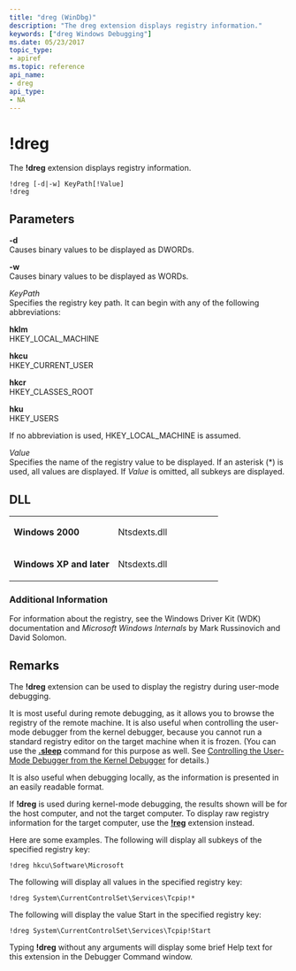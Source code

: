 ```yaml
---
title: "dreg (WinDbg)"
description: "The dreg extension displays registry information."
keywords: ["dreg Windows Debugging"]
ms.date: 05/23/2017
topic_type:
- apiref
ms.topic: reference
api_name:
- dreg
api_type:
- NA
---
```


# !dreg


The **!dreg** extension displays registry information.

```dbgcmd
!dreg [-d|-w] KeyPath[!Value] 
!dreg
```

## <span id="ddk__dreg_dbg"></span><span id="DDK__DREG_DBG"></span>Parameters


<span id="_______-d______"></span><span id="_______-D______"></span> **-d**   
Causes binary values to be displayed as DWORDs.

<span id="_______-w______"></span><span id="_______-W______"></span> **-w**   
Causes binary values to be displayed as WORDs.

<span id="_______KeyPath______"></span><span id="_______keypath______"></span><span id="_______KEYPATH______"></span> *KeyPath*   
Specifies the registry key path. It can begin with any of the following abbreviations:

<span id="hklm"></span><span id="HKLM"></span>**hklm**  
HKEY\_LOCAL\_MACHINE

<span id="hkcu"></span><span id="HKCU"></span>**hkcu**  
HKEY\_CURRENT\_USER

<span id="hkcr"></span><span id="HKCR"></span>**hkcr**  
HKEY\_CLASSES\_ROOT

<span id="hku"></span><span id="HKU"></span>**hku**  
HKEY\_USERS

If no abbreviation is used, HKEY\_LOCAL\_MACHINE is assumed.

<span id="_______Value______"></span><span id="_______value______"></span><span id="_______VALUE______"></span> *Value*   
Specifies the name of the registry value to be displayed. If an asterisk (\*) is used, all values are displayed. If *Value* is omitted, all subkeys are displayed.

## DLL

<table>
<colgroup>
<col width="50%" />
<col width="50%" />
</colgroup>
<tbody>
<tr class="odd">
<td align="left"><p><strong>Windows 2000</strong></p></td>
<td align="left"><p>Ntsdexts.dll</p></td>
</tr>
<tr class="even">
<td align="left"><p><strong>Windows XP and later</strong></p></td>
<td align="left"><p>Ntsdexts.dll</p></td>
</tr>
</tbody>
</table>

 

### Additional Information

For information about the registry, see the Windows Driver Kit (WDK) documentation and *Microsoft Windows Internals* by Mark Russinovich and David Solomon.

## Remarks

The **!dreg** extension can be used to display the registry during user-mode debugging.

It is most useful during remote debugging, as it allows you to browse the registry of the remote machine. It is also useful when controlling the user-mode debugger from the kernel debugger, because you cannot run a standard registry editor on the target machine when it is frozen. (You can use the [**.sleep**](-sleep--pause-debugger-.md) command for this purpose as well. See [Controlling the User-Mode Debugger from the Kernel Debugger](../debugger/controlling-the-user-mode-debugger-from-the-kernel-debugger.md) for details.)

It is also useful when debugging locally, as the information is presented in an easily readable format.

If **!dreg** is used during kernel-mode debugging, the results shown will be for the host computer, and not the target computer. To display raw registry information for the target computer, use the [**!reg**](-reg.md) extension instead.

Here are some examples. The following will display all subkeys of the specified registry key:

```dbgcmd
!dreg hkcu\Software\Microsoft
```

The following will display all values in the specified registry key:

```dbgcmd
!dreg System\CurrentControlSet\Services\Tcpip!*
```

The following will display the value Start in the specified registry key:

```dbgcmd
!dreg System\CurrentControlSet\Services\Tcpip!Start
```

Typing **!dreg** without any arguments will display some brief Help text for this extension in the Debugger Command window.

 

 






